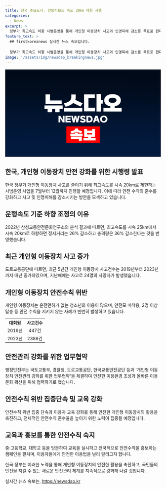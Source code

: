 ```yaml
---
title: 전국 주요도시, 전동킥보드 속도 20㎞ 제한 시행
categories:
  - News
excerpt: >
  정부가 최고속도 하향 시범운영을 통해 개인형 이동장치 사고와 인명피해 감소를 목표로 한다. 이에 10개 대여업체가 참여하여 서울과 부산 등 전국 주요 도시에서 7월부터 12월까지 진행될 예정이다. 이 조치는 삼성교통안전문화연구소의 분석 결과를 반영한 것으로, 사고 건수 증가 및 인명피해 감소를 위한 조치로 기대된다. 또한 행정안전부를 중심으로 안전문화운동추진중앙협의회와의 개인형 이동장치 안전관리 강화를 위한 업무협약을 통해 안전 수칙 위반 단속 및 교육 등을 추진할 예정이다.
feature_text: >
  ## firstkoreanews 실시간 뉴스 속보입니다.

  정부가 최고속도 하향 시범운영을 통해 개인형 이동장치 사고와 인명피해 감소를 목표로 한다. 이에 10개 대여업체가 참여하여 서울과 부산 등 전국 주요 도시에서 7월부터 12월까지 진행될 예정이다. 이 조치는 삼성교통안전문화연구소의 분석 결과를 반영한 것으로, 사고 건수 증가 및 인명피해 감소를 위한 조치로 기대된다. 또한 행정안전부를 중심으로 안전문화운동추진중앙협의회와의 개인형 이동장치 안전관리 강화를 위한 업무협약을 통해 안전 수칙 위반 단속 및 교육 등을 추진할 예정이다.
image: '/assets/img/newsdao_breakingnews.jpg'
---
```


<p><img src="/assets/img/newsdao_breakingnews.jpg" alt="firstkoreanews 속보" /></p>

<h2 data-ke-size="size26">한국, 개인형 이동장치 안전 강화를 위한 시행령 발표</h2>

<p data-ke-size="size16">한국 정부가 개인형 이동장치 사고를 줄이기 위해 최고속도를 시속 20km로 제한하는 시범운영 사업을 7월부터 12월까지 진행할 예정입니다. 이에 따라 안전 수칙의 준수를 강화하고 사고 및 인명피해를 감소시키는 방안을 모색하고 있습니다.</p>

<h2 data-ke-size="size26">운행속도 기준 하향 조정의 이유</h2>

<p data-ke-size="size16">2022년 삼성교통안전문화연구소의 분석 결과에 따르면, 최고속도를 시속 25km에서 시속 20km로 하향하면 정지거리는 26% 감소하고 충격량은 36% 감소한다는 것을 반영했습니다.</p>

<h2 data-ke-size="size26">최근 개인형 이동장치 사고 증가</h2>

<p data-ke-size="size16">도로교통공단에 따르면, 최근 5년간 개인형 이동장치 사고건수는 2019년부터 2023년까지 매년 증가하였으며, 지난해에는 사고로 24명의 사망자가 발생했습니다.</p>

<h2 data-ke-size="size26">개인형 이동장치 안전수칙 위반</h2>

<p data-ke-size="size16">개인형 이동장치는 운전면허가 없는 청소년의 이용이 많으며, 안전모 미착용, 2명 이상 탑승 등 안전 수칙을 지키지 않는 사례가 빈번히 발생하고 있습니다.</p>

<table>
    <tbody>
        <tr>
            <td style="text-align: center; height: 17px;"><b>대회원</b></td>
            <td style="text-align: center; height: 17px;"><b>사고건수</b></td>
        </tr>
        <tr>
            <td style="text-align: center; height: 17px;">2019년</td>
            <td style="text-align: center; height: 17px;">447건</td>
        </tr>
        <tr>
            <td style="text-align: center; height: 17px;">2023년</td>
            <td style="text-align: center; height: 17px;">2389건</td>
        </tr>
    </tbody>
</table>

<h2 data-ke-size="size26">안전관리 강화를 위한 업무협약</h2>

<p data-ke-size="size16">행정안전부는 국토교통부, 경찰청, 도로교통공단, 한국교통안전공단 등과 '개인형 이동장치 안전관리 강화를 위한 업무협약'을 체결하여 안전한 이용환경 조성과 올바른 이용문화 확산을 위해 협력하기로 했습니다.</p>

<h2 data-ke-size="size26">안전수칙 위반 집중단속 및 교육 강화</h2>

<p data-ke-size="size16">안전수칙 위반 집중 단속과 이용자 교육 강화를 통해 안전한 개인형 이동장치의 활용을 촉진하고, 전체적인 안전수칙 준수율을 높이기 위한 노력이 집중될 예정입니다.</p>

<h2 data-ke-size="size26">교육과 홍보를 통한 안전수칙 숙지</h2>

<p data-ke-size="size16">중·고등학교, 대학교 등을 방문하여 교육을 실시하고 전국적으로 안전수칙을 홍보하는 캠페인을 펼치며, 이용자들에게 안전한 이용법을 널리 알리고자 합니다.</p>

<p data-ke-size="size16">한국 정부는 이러한 노력을 통해 개인형 이동장치의 안전한 활용을 촉진하고, 국민들의 안전을 지킬 수 있는 새로운 안전관리 체계를 지속적으로 강화해 나갈 것입니다.</p>
실시간 뉴스 속보는, <a href="https://newsdao.kr" rel="dofollow">https://newsdao.kr</a>


